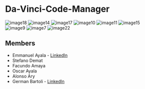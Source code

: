 # Da-Vinci-Code-Manager

![image18](https://user-images.githubusercontent.com/53313625/207494795-e10f5d18-ba68-41f5-aa92-af710893180c.png)
![image14](https://user-images.githubusercontent.com/53313625/207494778-98e65f38-c5bd-4779-93f1-aff78186d01f.png)
![image17](https://user-images.githubusercontent.com/53313625/207494789-0722b976-fc64-4f01-a9d1-5d0aa07174df.png)
![image10](https://user-images.githubusercontent.com/53313625/207494796-5140dfda-3a2d-488d-aa0d-fff41270db99.png)
![image11](https://user-images.githubusercontent.com/53313625/207765088-0be4e5f0-28ed-4364-88d3-13e7afdd5dce.png)
![image15](https://user-images.githubusercontent.com/53313625/207765103-0fa0a70b-ce71-48db-8dd5-0d0a8e528bae.png)
![image9](https://user-images.githubusercontent.com/53313625/207765125-7e524a7c-825f-4fad-9098-43b49b643c12.jpg)
![image7](https://user-images.githubusercontent.com/53313625/207765141-8af1155e-1a73-4228-b679-fda3b04d4633.png)
![image22](https://user-images.githubusercontent.com/53313625/207765162-08b3549b-32e7-4b9a-84d6-8420a4abda11.png)

## Members

- Emmanuel Ayala - [LinkedIn](https://www.linkedin.com/in/emmanuel-alejandro-ayala/) 
- Stefano Demat
- Facundo Amaya
- Oscar Ayala
- Alonso Ary
- German Bartoli - [LinkedIn](https://www.linkedin.com/in/bartoligerman497/) 
